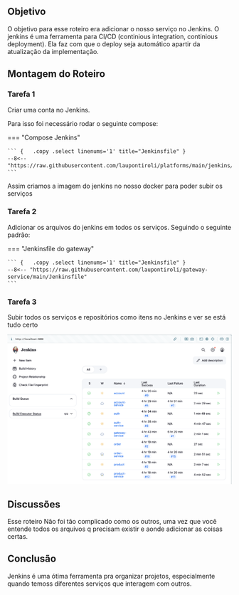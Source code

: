 ## Objetivo

O objetivo para esse roteiro era adicionar o nosso serviço no Jenkins. O jenkins é uma ferramenta para CI/CD (continious integration, continious deployment). Ela faz com que o deploy seja automático apartir da atualização da implementação.

## Montagem do Roteiro

### Tarefa 1

Criar uma conta no Jenkins. 

Para isso foi necessário rodar o seguinte compose: 

=== "Compose Jenkins"

    ``` {   .copy .select linenums='1' title="Jenkinsfile" }
    --8<-- "https://raw.githubusercontent.com/laupontiroli/platforms/main/jenkins/compose.yaml"
    ```

Assim criamos a imagem do jenkins no nosso docker para poder subir os serviços 

### Tarefa 2 

Adicionar os arquivos do jenkins em todos os serviços. Seguindo o seguinte padrão:

=== "Jenkinsfile do gateway"

    ``` {   .copy .select linenums='1' title="Jenkinsfile" }
    --8<-- "https://raw.githubusercontent.com/laupontiroli/gateway-service/main/Jenkinsfile"
    ```

### Tarefa 3 

Subir todos os serviços e repositórios como itens no Jenkins e ver se está tudo certo 

![image](jenkinsDashboard.png)

## Discussões

Esse roteiro Não foi tão complicado como os outros, uma vez que você entende todos os arquivos q precisam existir e aonde adicionar as coisas certas.

## Conclusão

Jenkins é uma ótima ferramenta pra organizar projetos, especialmente quando temoss diferentes serviços que interagem com outros.